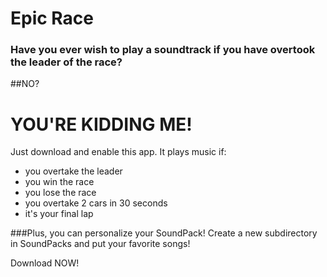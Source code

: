 # Epic Race
### Have you ever wish to play a soundtrack if you have overtook the leader of the race? 
##NO?
# YOU'RE KIDDING ME!
Just download and enable this app. It plays music if:

- you overtake the leader
- you win the race
- you lose the race
- you overtake 2 cars in 30 seconds
- it's your final lap

###Plus, you can personalize your SoundPack! Create a new subdirectory in SoundPacks and put your favorite songs!

Download NOW!
